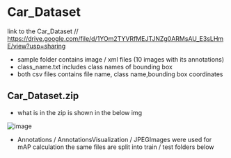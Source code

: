 # Car_Dataset

link to the Car_Dataset //
https://drive.google.com/file/d/1YOm2TYVRfMEJTJNZg0ARMsAU_E3sLHmE/view?usp=sharing

- sample folder contains image / xml files (10 images with its annotations)
- class_name.txt 
  includes class names of bounding box
- both csv files contains file name, class name,bounding box coordinates 


## Car_Dataset.zip
- what is in the zip is shown in the below img 

![image](https://user-images.githubusercontent.com/93869537/146628000-fa4a041d-519f-4802-8a4b-028fd6dc1b4c.png)

- Annotations / AnnotationsVisualization / JPEGImages were used for mAP calculation the same files are split into train / test folders below
